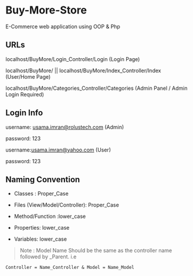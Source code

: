 # Buy-More-Store
E-Commerce web application using OOP &amp; Php

## URLs
localhost/BuyMore/Login_Controller/Login (Login Page)

localhost/BuyMore/ || localhost/BuyMore/Index_Controller/Index (User/Home Page)

localhost/BuyMore/Categories_Controller/Categories (Admin Panel / Admin Login Required)

## Login Info
username: usama.imran@rolustech.com (Admin)

password: 123

username:usama.imran@yahoo.com (User)

password: 123

## Naming Convention
- Classes : Proper_Case

- Files (View/Model/Controller): Proper_Case

- Method/Function :lower_case

- Properties: lower_case

- Variables: lower_case

> Note : Model Name Should be the same as the controller name followed by _Parent. i.e
```
Controller = Name_Controller & Model = Name_Model
```
